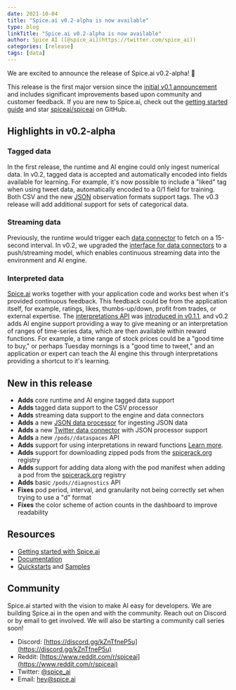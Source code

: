 ```yaml
---
date: 2021-10-04
title: "Spice.ai v0.2-alpha is now available"
type: blog
linkTitle: "Spice.ai v0.2-alpha is now available"
author: Spice AI ([@spice_ai](https://twitter.com/spice_ai))
categories: [release]
tags: [data]
---
```


We are excited to announce the release of Spice.ai v0.2-alpha! 🎉

This release is the first major version since the [initial v0.1 announcement](https://blog.spiceai.org/posts/2021/09/07/introducing-spice.ai-open-source-time-series-ai-for-developers/) and includes significant improvements based upon community and customer feedback. If you are new to Spice.ai, check out the [getting started guide](https://docs.spiceai.org/getting-started/) and star [spiceai/spiceai](https://github.com/spiceai/spiceai) on GitHub.

## Highlights in v0.2-alpha

### Tagged data

In the first release, the runtime and AI engine could only ingest numerical data. In v0.2, tagged data is accepted and automatically encoded into fields available for learning. For example, it's now possible to include a "liked" tag when using tweet data, automatically encoded to a 0/1 field for training. Both CSV and the new [JSON](https://github.com/spiceai/data-components-contrib/blob/trunk/dataprocessors/json/README.md) observation formats support tags. The v0.3 release will add additional support for sets of categorical data.

### Streaming data

Previously, the runtime would trigger each [data connector](https://github.com/spiceai/data-components-contrib/blob/trunk/dataconnectors/README.md) to fetch on a 15-second interval. In v0.2, we upgraded the [interface for data connectors](https://github.com/spiceai/data-components-contrib/blob/trunk/dataconnectors/dataconnector.go) to a push/streaming model, which enables continuous streaming data into the environment and AI engine.

### Interpreted data

[Spice.ai](http://Spice.ai) works together with your application code and works best when it's provided continuous feedback. This feedback could be from the application itself, for example, ratings, likes, thumbs-up/down, profit from trades, or external expertise. The [interpretations API](https://docs.spiceai.org/concepts/interpretations) was [introduced in v0.1.1](https://github.com/spiceai/spiceai/blob/trunk/docs/release_notes/v0.1.1-alpha.md), and v0.2 adds AI engine support providing a way to give meaning or an interpretation of ranges of time-series data, which are then available within reward functions. For example, a time range of stock prices could be a "good time to buy," or perhaps Tuesday mornings is a "good time to tweet," and an application or expert can teach the AI engine this through interpretations providing a shortcut to it's learning.

## New in this release

- **Adds** core runtime and AI engine tagged data support
- **Adds** tagged data support to the CSV processor
- **Adds** streaming data support to the engine and data connectors
- **Adds** a new [JSON data processor](https://github.com/spiceai/data-components-contrib/blob/trunk/dataprocessors/json/README.md) for ingesting JSON data
- **Adds** a new [Twitter data connector](https://github.com/spiceai/data-components-contrib/blob/trunk/dataconnectors/twitter/twitter.go) with JSON processor support
- **Adds** a new `/pods//dataspaces` API
- **Adds** support for using interpretations in reward functions [Learn more](https://docs.spiceai.org/concepts/interpretations).
- **Adds** support for downloading zipped pods from the [spicerack.org](http://spicerack.org) registry
- **Adds** support for adding data along with the pod manifest when adding a pod from the [spicerack.org](http://spicerack.org) registry
- **Adds** basic `/pods//diagnostics` API
- **Fixes** pod period, interval, and granularity not being correctly set when trying to use a "d" format
- **Fixes** the color scheme of action counts in the dashboard to improve readability

## Resources

- [Getting started with Spice.ai](https://docs.spiceai.org/getting-started/)
- [Documentation](https://docs.spiceai.org/)
- [Quickstarts](https://github.com/spiceai/quickstarts/blob/trunk/README.md) and [Samples](https://github.com/spiceai/samples/blob/trunk/README.md)

## Community

Spice.ai started with the vision to make AI easy for developers. We are building Spice.ai in the open and with the community. Reach out on Discord or by email to get involved. We will also be starting a community call series soon!

- Discord: [https://discord.gg/kZnTfneP5u](https://discord.gg/kZnTfneP5u)
- Reddit: [https://www.reddit.com/r/spiceai](https://www.reddit.com/r/spiceai)
- Twitter: [@spice_ai](https://twitter.com/spice_ai)
- Email: [hey@spice.ai](mailto:hey@spice.ai)
